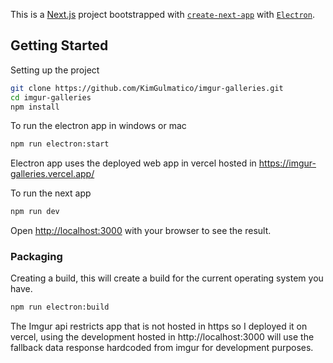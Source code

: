 This is a [Next.js](https://nextjs.org/) project bootstrapped with [`create-next-app`](https://github.com/vercel/next.js/tree/canary/packages/create-next-app) with [`Electron`](https://www.electronjs.org/).

## Getting Started

Setting up the project

```bash
git clone https://github.com/KimGulmatico/imgur-galleries.git
cd imgur-galleries
npm install
```

To run the electron app in windows or mac

```bash
npm run electron:start
```
Electron app uses the deployed web app in vercel hosted in https://imgur-galleries.vercel.app/

To run the next app

```bash
npm run dev
```

Open [http://localhost:3000](http://localhost:3000) with your browser to see the result.

### Packaging

Creating a build, this will create a build for the current operating system you have.

```bash
npm run electron:build
```

The Imgur api restricts app that is not hosted in https so I deployed it on vercel, using the development hosted in http://localhost:3000 will use the fallback data response hardcoded from imgur for development purposes.
